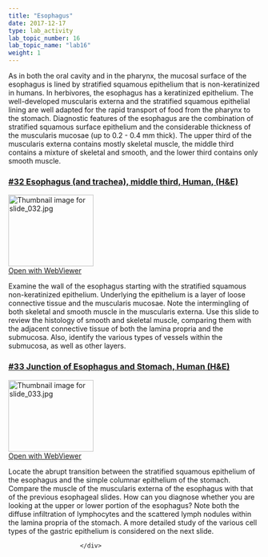 ```yaml
---
title: "Esophagus"
date: 2017-12-17
type: lab_activity
lab_topic_number: 16
lab_topic_name: "lab16"
weight: 1
---
```

<div class="entrybody">
						<p>As in both the oral cavity and in the pharynx, the mucosal surface of the esophagus is lined by stratified squamous epithelium that is non-keratinized in humans. In herbivores, the esophagus has a keratinized epithelium. The well-developed muscularis externa and the stratified squamous epithelial lining are well adapted for the rapid transport of food from the pharynx to the stomach. Diagnostic features of the esophagus are the combination of stratified squamous surface epithelium and the considerable thickness of the muscularis mucosae (up to 0.2 - 0.4 mm thick).  The upper third of the muscularis externa contains mostly skeletal muscle, the middle third contains a mixture of skeletal and smooth, and the lower third contains only smooth muscle. </p>

<h3><u>#32 Esophagus (and trachea), middle third, Human, (H&amp;E)</u></h3>

<div class="thumbnail"> <a href="http://virtualslides.cumc.columbia.edu/32.svs/view.apml?" target="_blank"><img alt="Thumbnail image for slide_032.jpg" src="http://histologylab.ccnmtl.columbia.edu/assets/images/slide_032-thumb-170x143-1464.jpg" width="170" height="143" class="mt-image-left"></a><br><a href="http://virtualslides.cumc.columbia.edu/32.svs/view.apml?" target="_blank">Open with WebViewer</a> </div>

<p>Examine the wall of the esophagus starting with the stratified squamous non-keratinized epithelium. Underlying the epithelium is a layer of loose connective tissue and the muscularis mucosae. Note the intermingling of both skeletal and smooth muscle in the muscularis externa. Use this slide to review the histology of smooth and skeletal muscle, comparing them with the adjacent connective tissue of both the lamina propria and the submucosa.  Also, identify the various types of vessels within the submucosa, as well as other layers.</p>

<h3><u>#33 Junction of Esophagus and Stomach, Human (H&amp;E)</u></h3>

<div class="thumbnail"> <a href="http://virtualslides.cumc.columbia.edu/33.svs/view.apml?" target="_blank"><img alt="Thumbnail image for slide_033.jpg" src="http://histologylab.ccnmtl.columbia.edu/assets/images/slide_033-thumb-170x143-1467.jpg" width="170" height="143" class="mt-image-left"></a><br><a href="http://virtualslides.cumc.columbia.edu/33.svs/view.apml?" target="_blank">Open with WebViewer</a> </div>

<p>Locate the abrupt transition between the stratified squamous epithelium of the esophagus and the simple columnar epithelium of the stomach. Compare the muscle of the muscularis externa of the esophagus with that of the previous esophageal slides. How can you diagnose whether you are looking at the upper or lower portion of the esophagus? Note both the diffuse infiltration of lymphocytes and the scattered lymph nodules within the lamina propria of the stomach. A more detailed study of the various cell types of the gastric epithelium is considered on the next slide.</p>
						
						
						</div>
